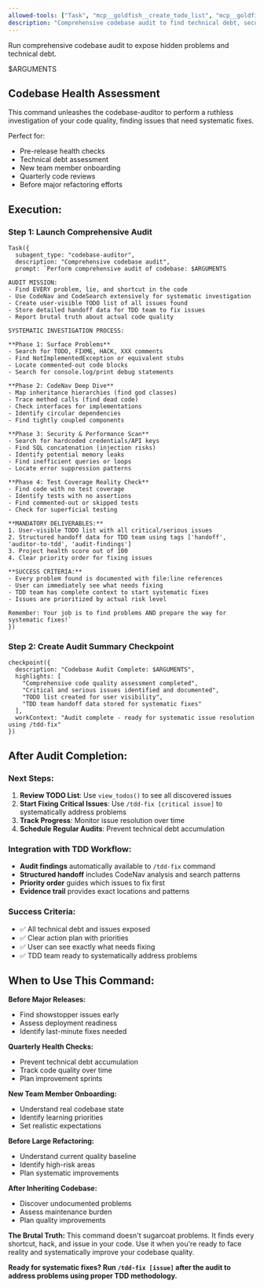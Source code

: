 ```yaml
---
allowed-tools: ["Task", "mcp__goldfish__create_todo_list", "mcp__goldfish__remember", "mcp__codenav__*", "mcp__codesearch__*"]
description: "Comprehensive codebase audit to find technical debt, security issues, and hidden problems"
---
```


Run comprehensive codebase audit to expose hidden problems and technical debt.

$ARGUMENTS

## Codebase Health Assessment

This command unleashes the codebase-auditor to perform a ruthless investigation of your code quality, finding issues that need systematic fixes.

Perfect for:
- Pre-release health checks
- Technical debt assessment  
- New team member onboarding
- Quarterly code reviews
- Before major refactoring efforts

## Execution:

### Step 1: Launch Comprehensive Audit
```
Task({
  subagent_type: "codebase-auditor",
  description: "Comprehensive codebase audit",
  prompt: `Perform comprehensive audit of codebase: $ARGUMENTS

AUDIT MISSION:
- Find EVERY problem, lie, and shortcut in the code
- Use CodeNav and CodeSearch extensively for systematic investigation
- Create user-visible TODO list of all issues found
- Store detailed handoff data for TDD team to fix issues
- Report brutal truth about actual code quality

SYSTEMATIC INVESTIGATION PROCESS:

**Phase 1: Surface Problems**
- Search for TODO, FIXME, HACK, XXX comments
- Find NotImplementedException or equivalent stubs
- Locate commented-out code blocks  
- Search for console.log/print debug statements

**Phase 2: CodeNav Deep Dive**
- Map inheritance hierarchies (find god classes)
- Trace method calls (find dead code)
- Check interfaces for implementations
- Identify circular dependencies
- Find tightly coupled components

**Phase 3: Security & Performance Scan**
- Search for hardcoded credentials/API keys
- Find SQL concatenation (injection risks)
- Identify potential memory leaks
- Find inefficient queries or loops
- Locate error suppression patterns

**Phase 4: Test Coverage Reality Check**
- Find code with no test coverage
- Identify tests with no assertions
- Find commented-out or skipped tests
- Check for superficial testing

**MANDATORY DELIVERABLES:**
1. User-visible TODO list with all critical/serious issues
2. Structured handoff data for TDD team using tags ['handoff', 'auditor-to-tdd', 'audit-findings']
3. Project health score out of 100
4. Clear priority order for fixing issues

**SUCCESS CRITERIA:**
- Every problem found is documented with file:line references
- User can immediately see what needs fixing
- TDD team has complete context to start systematic fixes
- Issues are prioritized by actual risk level

Remember: Your job is to find problems AND prepare the way for systematic fixes!`
})
```

### Step 2: Create Audit Summary Checkpoint
```
checkpoint({
  description: "Codebase Audit Complete: $ARGUMENTS",
  highlights: [
    "Comprehensive code quality assessment completed",
    "Critical and serious issues identified and documented", 
    "TODO list created for user visibility",
    "TDD team handoff data stored for systematic fixes"
  ],
  workContext: "Audit complete - ready for systematic issue resolution using /tdd-fix"
})
```

## After Audit Completion:

### Next Steps:
1. **Review TODO List**: Use `view_todos()` to see all discovered issues
2. **Start Fixing Critical Issues**: Use `/tdd-fix [critical issue]` to systematically address problems
3. **Track Progress**: Monitor issue resolution over time
4. **Schedule Regular Audits**: Prevent technical debt accumulation

### Integration with TDD Workflow:
- **Audit findings** automatically available to `/tdd-fix` command
- **Structured handoff** includes CodeNav analysis and search patterns
- **Priority order** guides which issues to fix first
- **Evidence trail** provides exact locations and patterns

### Success Criteria:
- ✅ All technical debt and issues exposed
- ✅ Clear action plan with priorities
- ✅ User can see exactly what needs fixing
- ✅ TDD team ready to systematically address problems

## When to Use This Command:

**Before Major Releases:**
- Find showstopper issues early
- Assess deployment readiness
- Identify last-minute fixes needed

**Quarterly Health Checks:**
- Prevent technical debt accumulation
- Track code quality over time
- Plan improvement sprints

**New Team Member Onboarding:**
- Understand real codebase state
- Identify learning priorities
- Set realistic expectations

**Before Large Refactoring:**
- Understand current quality baseline
- Identify high-risk areas
- Plan systematic improvements

**After Inheriting Codebase:**
- Discover undocumented problems
- Assess maintenance burden
- Plan quality improvements

**The Brutal Truth:**
This command doesn't sugarcoat problems. It finds every shortcut, hack, and issue in your code. Use it when you're ready to face reality and systematically improve your codebase quality.

**Ready for systematic fixes? Run `/tdd-fix [issue]` after the audit to address problems using proper TDD methodology.**